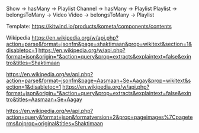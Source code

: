 Show -> hasMany -> Playlist
Channel -> hasMany -> Playlist
Playlist -> belongsToMany -> Video
Video -> belongsToMany -> Playlist



Template:
https://kitwind.io/products/kometa/components/contents

Wikipedia
https://en.wikipedia.org/w/api.php?action=parse&format=jsonfm&page=shaktimaan&prop=wikitext&section=1&disabletoc=1
https://en.wikipedia.org/w/api.php?format=json&origin=*&action=query&prop=extracts&explaintext=false&exintro&titles=Shaktimaan

https://en.wikipedia.org/w/api.php?action=parse&format=jsonfm&page=Aasmaan+Se+Aagay&prop=wikitext&section=1&disabletoc=1
https://en.wikipedia.org/w/api.php?format=json&origin=*&action=query&prop=extracts&explaintext=false&exintro&titles=Aasmaan+Se+Aagay

https://en.wikipedia.org/w/api.php?action=query&format=json&formatversion=2&prop=pageimages%7Cpageterms&piprop=original&titles=Shaktimaan

